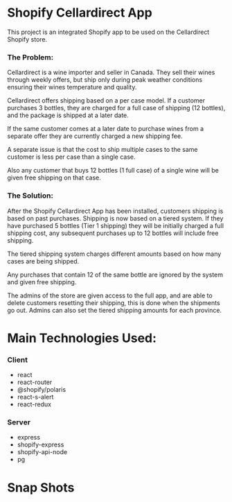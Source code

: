 # Shopify Cellardirect App

This project is an integrated Shopify app to be used on the Cellardirect Shopify store.

### The Problem:

Cellardirect is a wine importer and seller in Canada. They sell their wines through weekly offers, but ship only during peak weather conditions ensuring their wines temperature and quality.

Cellardirect offers shipping based on a per case model. If a customer purchases 3 bottles, they are charged for a full case of shipping (12 bottles), and the package is shipped at a later date. 

If the same customer comes at a later date to purchase wines from a separate offer they are currently charged a new shipping fee.

A separate issue is that the cost to ship multiple cases to the same customer is less per case than a single case.

Also any customer that buys 12 bottles (1 full case) of a single wine will be given free shipping on that case.

### The Solution:

After the Shopify Cellardirect App has been installed, customers shipping is based on past purchases. Shipping is now based on a tiered system. If they have purchased 5 bottles (Tier 1 shipping) they will be initially charged a full shipping cost, any subsequent purchases up to 12 bottles will include free shipping.

The tiered shipping system charges different amounts based on how many cases are being shipped.

Any purchases that contain 12 of the same bottle are ignored by the system and given free shipping.

The admins of the store are given access to the full app, and are able to delete customers resetting their shipping, this is done when the shipments go out. Admins can also set the tiered shipping amounts for each province.

# Main Technologies Used:

### Client

* react
* react-router
* @shopify/polaris
* react-s-alert
* react-redux

### Server

* express
* shopify-express
* shopify-api-node
* pg

# Snap Shots